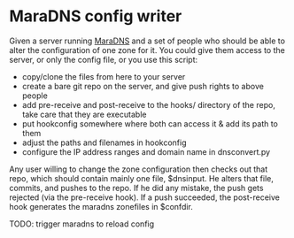# MaraDNS config writer

Given a server running [MaraDNS](http://maradns.samiam.org/) and a set of people who should be able to alter the configuration of one zone for it. You could give them access to the server, or only the config file, or you use this script:
- copy/clone the files from here to your server
- create a bare git repo on the server, and give push rights to above people
- add pre-receive and post-receive to the hooks/ directory of the repo, take care that they are executable
- put hookconfig somewhere where both can access it & add its path to them
- adjust the paths and filenames in hookconfig
- configure the IP address ranges and domain name in dnsconvert.py

Any user willing to change the zone configuration then checks out that repo, which should contain mainly one file, $dnsinput. He alters that file, commits, and pushes to the repo. If he did any mistake, the push gets rejected (via the pre-receive hook). If a push succeeded, the post-receive hook generates the maradns zonefiles in $confdir.

TODO: trigger maradns to reload config

